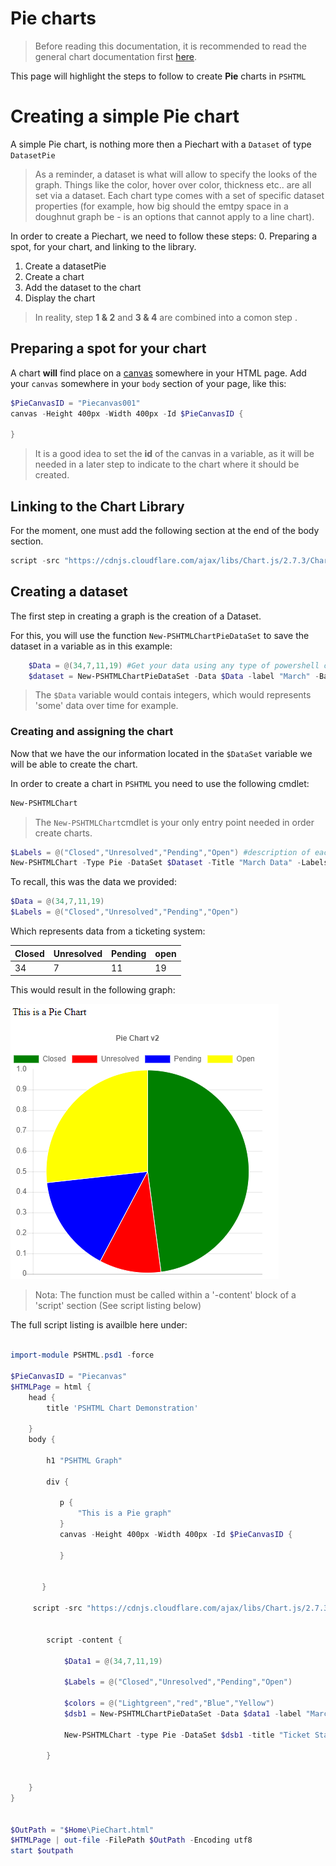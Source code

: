
# Pie charts

> Before reading this documentation, it is recommended to read the general chart documentation first [here](./Charts.md).

This page will highlight the steps to follow to create **Pie** charts in  ```PSHTML```

# Creating a simple Pie chart

A simple Pie chart, is nothing more then a Piechart with a ```Dataset``` of type ```DatasetPie```

> As a reminder, a dataset is what will allow to specify the looks of the graph. Things like the color, hover over color, thickness etc.. are all set via a dataset. Each chart type comes with a set of specific dataset properties (for example, how big should the emtpy space in a doughnut graph be - is an options that cannot apply to a line chart).

In order to create a Piechart, we need to follow these steps:
0. Preparing a spot, for your chart, and linking to the library.
1. Create a datasetPie
2. Create a chart
3. Add the dataset to the chart
4. Display the chart

> In reality, step **1 & 2** and **3 & 4** are combined into a comon step .


## Preparing a spot for your chart 

A chart **will** find place on a [canvas](https://www.w3schools.com/tags/tag_canvas.asp) somewhere in your HTML page. 
Add your ```canvas``` somewhere in your ```body``` section of your page, like this:

```powershell
$PieCanvasID = "Piecanvas001"
canvas -Height 400px -Width 400px -Id $PieCanvasID {
    
}
```

> It is a good idea to set the __id__ of the canvas in a variable, as it will be needed in a later step to indicate to the chart where it should be created.

## Linking to the Chart Library

For the moment, one must add the following section at the end of the body section.

```powershell
script -src "https://cdnjs.cloudflare.com/ajax/libs/Chart.js/2.7.3/Chart.min.js" -type "text/javascript"
```

## Creating a dataset

The first step in creating a graph is the creation of a Dataset.

For this, you will use the function ```New-PSHTMLChartPieDataSet``` to save the dataset in a variable as in this example:

```powershell
    $Data = @(34,7,11,19) #Get your data using any type of powershell cmdlet / function
    $dataset = New-PSHTMLChartPieDataSet -Data $Data -label "March" -BackgroundColor ([Color]::Orange)

```

> The ```$Data``` variable would contais integers, which would represents 'some' data over time for example.

### Creating and assigning the chart


Now that we have the our information located in the ```$DataSet``` variable we will be able to create the chart.

In order to create a chart in ```PSHTML``` you need to use the following cmdlet:

```powershell
New-PSHTMLChart
```

> The ```New-PSHTMLChart```cmdlet is your only entry point needed in order create charts.

```powershell
$Labels = @("Closed","Unresolved","Pending","Open") #description of each row from data
New-PSHTMLChart -Type Pie -DataSet $Dataset -Title "March Data" -Labels $Labels -CanvasID $PieCanvasID
```

To recall, this was the data we provided:

```powershell
$Data = @(34,7,11,19)
$Labels = @("Closed","Unresolved","Pending","Open")


```

Which represents data from a ticketing system:

|Closed|Unresolved|Pending|open|
|---|---|---|---|
|34|7|11|19|

This would result in the following graph:

![BasicPieChar](../Images/PieChart_basic_01.png)

> Nota: The function must be called within a '-content' block of a 'script' section (See script listing below)

The full script listing is availble here under:

```powershell

import-module PSHTML.psd1 -force

$PieCanvasID = "Piecanvas"
$HTMLPage = html { 
    head {
        title 'PSHTML Chart Demonstration'
        
    }
    body {
        
        h1 "PSHTML Graph"

        div {
            
           p {
               "This is a Pie graph"
           }
           canvas -Height 400px -Width 400px -Id $PieCanvasID {
    
           }


       }

     script -src "https://cdnjs.cloudflare.com/ajax/libs/Chart.js/2.7.3/Chart.min.js" -type "text/javascript"


        script -content {

            $Data1 = @(34,7,11,19)

            $Labels = @("Closed","Unresolved","Pending","Open")

            $colors = @("Lightgreen","red","Blue","Yellow")
            $dsb1 = New-PSHTMLChartPieDataSet -Data $data1 -label "March" -BackgroundColor $Colors

            New-PSHTMLChart -type Pie -DataSet $dsb1 -title "Ticket Statistics" -Labels $Labels -CanvasID $PieCanvasID

        }

         
    }
}


$OutPath = "$Home\PieChart.html"
$HTMLPage | out-file -FilePath $OutPath -Encoding utf8
start $outpath
```
